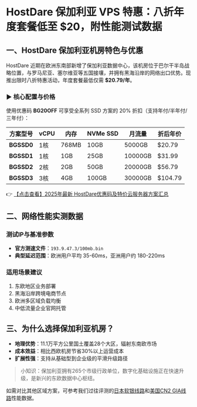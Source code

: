 # HostDare 保加利亚 VPS 特惠：八折年度套餐低至 $20，附性能测试数据

## 一、HostDare 保加利亚机房特色与优惠

HostDare 近期在欧洲东南部新增了保加利亚数据中心，该机房位于巴尔干半岛战略位置，与罗马尼亚、塞尔维亚等五国接壤，并拥有黑海沿岸的网络出口优势。现推出限时八折特惠活动，年度套餐最低仅需 **$20.79/年**。

### ▶ 核心配置与价格
使用优惠码 **BG20OFF** 可享受全系列 SSD 方案的 20% 折扣（支持年付/半年付/三年付）：

| 方案型号      | vCPU | 内存   | NVMe SSD | 月流量     | 折后年价   |
|---------------|------|--------|----------|------------|------------|
| **BGSSD0**    | 1核  | 768MB  | 10GB     | 5000GB     | $20.79     |
| **BGSSD1**    | 1核  | 1GB    | 25GB     | 10000GB    | $31.99     |
| **BGSSD2**    | 2核  | 2GB    | 50GB     | 20000GB    | $56.79     |
| **BGSSD3**    | 3核  | 4GB    | 100GB    | 30000GB    | $104.79    |

👉 [【点击查看】2025年最新 HostDare优惠码及特价云服务器方案汇总](https://bit.ly/hostdare)

## 二、网络性能实测数据

### 测试IP与基准参数
- **官方测速文件**：`193.9.47.3/100mb.bin`
- **典型延迟范围**：欧洲用户平均 35-60ms，亚洲用户约 180-220ms

### 适用场景建议
1. 东欧地区业务部署
2. 黑海沿岸跨境电商节点
3. 欧洲多区域负载均衡
4. 中低流量企业官网托管

## 三、为什么选择保加利亚机房？
- **地理优势**：11.1万平方公里国土覆盖28个大区，辐射东南欧市场
- **成本效益**：相比西欧机房节省30%以上运营成本
- **扩展性强**：支持从基础型到企业级的平滑升级路径

> 小知识：保加利亚拥有265个市级行政单位，数字化基础设施正在快速升级，是新兴的东欧数据中心枢纽。

如需对比其他区域方案，可参考我们过往评测的[日本软银线路](https://bit.ly/hostdare)和[美国CN2 GIA线路](https://bit.ly/hostdare)性能数据。